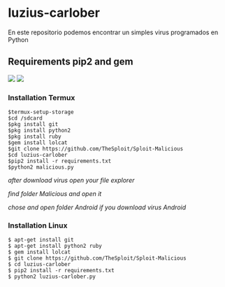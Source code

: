# luzius-carlober
En este repositorio podemos encontrar un simples virus programados en Python


## Requirements pip2 and gem
![](https://img.shields.io/badge/pip2-requests%20&%20tqdm-brightgreen.svg)
![](https://img.shields.io/badge/gem-lolcat-blue.svg)

### Installation Termux
```
$termux-setup-storage
$cd /sdcard
$pkg install git
$pkg install python2
$pkg install ruby
$gem install lolcat
$git clone https://github.com/TheSploit/Sploit-Malicious
$cd luzius-carlober
$pip2 install -r requirements.txt
$python2 malicious.py
```

*after download virus open your file explorer*

*find folder Malicious and open it*

*chose and open folder Android if you download virus Android*
### Installation Linux
```
$ apt-get install git
$ apt-get install python2 ruby
$ gem install lolcat
$ git clone https://github.com/TheSploit/Sploit-Malicious
$ cd luzius-carlober
$ pip2 install -r requirements.txt
$ python2 luzius-carlober.py
```



